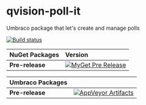 # qvision-poll-it # 
Umbraco package that let's create and manage polls

[![Build status](https://ci.appveyor.com/api/projects/status/i0rklyg43egdmkyb?svg=true)](https://ci.appveyor.com/project/JanvanHelvoort/qvision-poll-it)

|NuGet Packages    |Version           |
|:-----------------|:-----------------|
|**Pre-release**|[![MyGet Pre Release](https://img.shields.io/myget/yolodev/vpre/YoloDev.Dnx.FSharp.svg)](https://www.myget.org/feed/janvanhelvoort/package/nuget/Qvision.PollIt)

|Umbraco Packages  |                  |
|:-----------------|:-----------------|
|**Pre-release**| [![AppVeyor Artifacts](https://img.shields.io/badge/appveyor-umbraco-orange.svg)](https://ci.appveyor.com/project/JanvanHelvoort/qvision-poll-it/build/artifacts)
